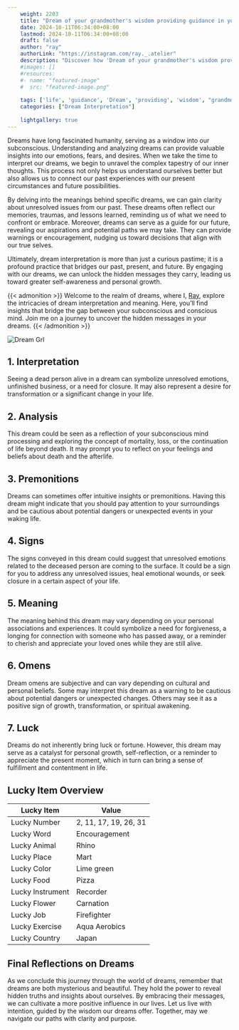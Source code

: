 ```yaml
---
    weight: 2203
    title: "Dream of your grandmother's wisdom providing guidance in your life."  # Assuming 'title' column exists
    date: 2024-10-11T06:34:00+08:00
    lastmod: 2024-10-11T06:34:00+08:00
    draft: false
    author: "ray"
    authorLink: "https://instagram.com/ray._.atelier"
    description: "Discover how 'Dream of your grandmother's wisdom providing guidance in your life.' can interpret your future and uncover its significant meanings in your life."
    #images: []
    #resources:
    #- name: "featured-image"
    #  src: "featured-image.png"
    
    tags: ['life', 'guidance', 'Dream', 'providing', 'wisdom', "grandmother's"]
    categories: ["Dream Interpretation"]
    
    lightgallery: true
---
```

    
Dreams have long fascinated humanity, serving as a window into our subconscious. Understanding and analyzing dreams can provide valuable insights into our emotions, fears, and desires. When we take the time to interpret our dreams, we begin to unravel the complex tapestry of our inner thoughts. This process not only helps us understand ourselves better but also allows us to connect our past experiences with our present circumstances and future possibilities.

By delving into the meanings behind specific dreams, we can gain clarity about unresolved issues from our past. These dreams often reflect our memories, traumas, and lessons learned, reminding us of what we need to confront or embrace. Moreover, dreams can serve as a guide for our future, revealing our aspirations and potential paths we may take. They can provide warnings or encouragement, nudging us toward decisions that align with our true selves.

Ultimately, dream interpretation is more than just a curious pastime; it is a profound practice that bridges our past, present, and future. By engaging with our dreams, we can unlock the hidden messages they carry, leading us toward greater self-awareness and personal growth.

{{< admonition >}}
Welcome to the realm of dreams, where I, [Ray](https://instagram.com/ray._.atelier), explore the intricacies of dream interpretation and meaning. Here, you’ll find insights that bridge the gap between your subconscious and conscious mind. Join me on a journey to uncover the hidden messages in your dreams.
{{< /admonition >}}

![Dream Grl](https://cdn.pixabay.com/photo/2017/11/02/03/35/gothic-2910057_1280.jpg "Dream Grl")

## 1. Interpretation
 Seeing a dead person alive in a dream can symbolize unresolved emotions, unfinished business, or a need for closure. It may also represent a desire for transformation or a significant change in your life.

## 2. Analysis
 This dream could be seen as a reflection of your subconscious mind processing and exploring the concept of mortality, loss, or the continuation of life beyond death. It may prompt you to reflect on your feelings and beliefs about death and the afterlife.

## 3. Premonitions
 Dreams can sometimes offer intuitive insights or premonitions. Having this dream might indicate that you should pay attention to your surroundings and be cautious about potential dangers or unexpected events in your waking life.

## 4. Signs
 The signs conveyed in this dream could suggest that unresolved emotions related to the deceased person are coming to the surface. It could be a sign for you to address any unresolved issues, heal emotional wounds, or seek closure in a certain aspect of your life.

## 5. Meaning
 The meaning behind this dream may vary depending on your personal associations and experiences. It could symbolize a need for forgiveness, a longing for connection with someone who has passed away, or a reminder to cherish and appreciate your loved ones while they are still alive.

## 6. Omens
 Dream omens are subjective and can vary depending on cultural and personal beliefs. Some may interpret this dream as a warning to be cautious about potential dangers or unexpected changes. Others may see it as a positive sign of growth, transformation, or spiritual awakening.

## 7. Luck
 Dreams do not inherently bring luck or fortune. However, this dream may serve as a catalyst for personal growth, self-reflection, or a reminder to appreciate the present moment, which in turn can bring a sense of fulfillment and contentment in life.

## Lucky Item Overview
| Lucky Item          | Value              |
|---------------|--------------------|
| Lucky Number        | 2, 11, 17, 19, 26, 31  |
| Lucky Word          | Encouragement |
| Lucky Animal        | Rhino |
| Lucky Place         | Mart     |
| Lucky Color         | Lime green     |
| Lucky Food          | Pizza      |
| Lucky Instrument    | Recorder |
| Lucky Flower        | Carnation    |
| Lucky Job           | Firefighter       |
| Lucky Exercise      | Aqua Aerobics  |
| Lucky Country       | Japan    |


##  Final Reflections on Dreams

As we conclude this journey through the world of dreams, remember that dreams are both mysterious and beautiful. They hold the power to reveal hidden truths and insights about ourselves. By embracing their messages, we can cultivate a more positive influence in our lives. Let us live with intention, guided by the wisdom our dreams offer. Together, may we navigate our paths with clarity and purpose.
